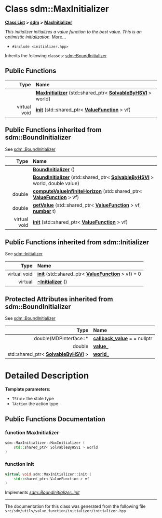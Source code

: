 
# Class sdm::MaxInitializer

<link rel="stylesheet" href="https://cdnjs.cloudflare.com/ajax/libs/KaTeX/0.5.1/katex.min.css">
<link rel="stylesheet" href="https://cdn.jsdelivr.net/github-markdown-css/2.2.1/github-markdown.css"/>



[**Class List**](annotated.md) **>** [**sdm**](namespacesdm.md) **>** [**MaxInitializer**](classsdm_1_1MaxInitializer.md)



_This initializer initializes a value function to the best value. This is an optimistic initialization._ [More...](#detailed-description)

* `#include <initializer.hpp>`



Inherits the following classes: [sdm::BoundInitializer](classsdm_1_1BoundInitializer.md)




















## Public Functions

| Type | Name |
| ---: | :--- |
|   | [**MaxInitializer**](classsdm_1_1MaxInitializer.md#function-maxinitializer) (std::shared\_ptr&lt; [**SolvableByHSVI**](classsdm_1_1SolvableByHSVI.md) &gt; world) <br> |
| virtual void | [**init**](classsdm_1_1MaxInitializer.md#function-init) (std::shared\_ptr&lt; [**ValueFunction**](classsdm_1_1ValueFunction.md) &gt; vf) <br> |

## Public Functions inherited from sdm::BoundInitializer

See [sdm::BoundInitializer](classsdm_1_1BoundInitializer.md)

| Type | Name |
| ---: | :--- |
|   | [**BoundInitializer**](classsdm_1_1BoundInitializer.md#function-boundinitializer-1-2) () <br> |
|   | [**BoundInitializer**](classsdm_1_1BoundInitializer.md#function-boundinitializer-2-2) (std::shared\_ptr&lt; [**SolvableByHSVI**](classsdm_1_1SolvableByHSVI.md) &gt; world, double value) <br> |
|  double | [**computeValueInfiniteHorizon**](classsdm_1_1BoundInitializer.md#function-computevalueinfinitehorizon) (std::shared\_ptr&lt; [**ValueFunction**](classsdm_1_1ValueFunction.md) &gt; vf) <br> |
|  double | [**getValue**](classsdm_1_1BoundInitializer.md#function-getvalue) (std::shared\_ptr&lt; [**ValueFunction**](classsdm_1_1ValueFunction.md) &gt; vf, [**number**](namespacesdm.md#typedef-number) t) <br> |
| virtual void | [**init**](classsdm_1_1BoundInitializer.md#function-init) (std::shared\_ptr&lt; [**ValueFunction**](classsdm_1_1ValueFunction.md) &gt; vf) <br> |

## Public Functions inherited from sdm::Initializer

See [sdm::Initializer](classsdm_1_1Initializer.md)

| Type | Name |
| ---: | :--- |
| virtual void | [**init**](classsdm_1_1Initializer.md#function-init) (std::shared\_ptr&lt; [**ValueFunction**](classsdm_1_1ValueFunction.md) &gt; vf) = 0<br> |
| virtual  | [**~Initializer**](classsdm_1_1Initializer.md#function-initializer) () <br> |











## Protected Attributes inherited from sdm::BoundInitializer

See [sdm::BoundInitializer](classsdm_1_1BoundInitializer.md)

| Type | Name |
| ---: | :--- |
|  double(MDPInterface::\* | [**callback\_value**](classsdm_1_1BoundInitializer.md#variable-callback-value)   = = nullptr<br> |
|  double | [**value\_**](classsdm_1_1BoundInitializer.md#variable-value-)  <br> |
|  std::shared\_ptr&lt; [**SolvableByHSVI**](classsdm_1_1SolvableByHSVI.md) &gt; | [**world\_**](classsdm_1_1BoundInitializer.md#variable-world-)  <br> |











# Detailed Description




**Template parameters:**


* `TState` the state type 
* `TAction` the action type 



    
## Public Functions Documentation


### function MaxInitializer 


```cpp
sdm::MaxInitializer::MaxInitializer (
    std::shared_ptr< SolvableByHSVI > world
) 
```



### function init 


```cpp
virtual void sdm::MaxInitializer::init (
    std::shared_ptr< ValueFunction > vf
) 
```


Implements [*sdm::BoundInitializer::init*](classsdm_1_1BoundInitializer.md#function-init)


------------------------------
The documentation for this class was generated from the following file `src/sdm/utils/value_function/initializer/initializer.hpp`